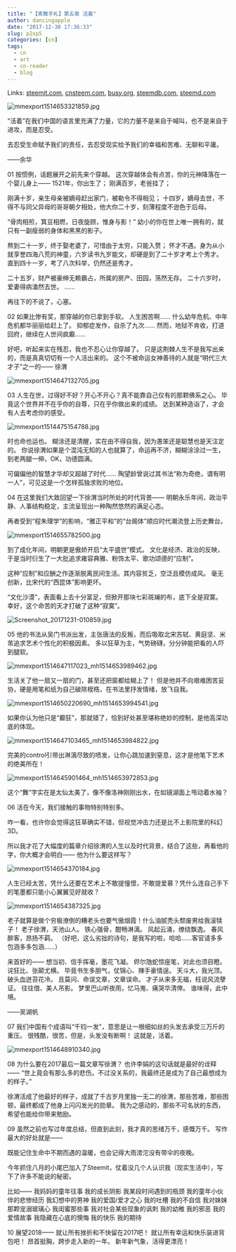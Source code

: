 ```yaml
---
title: "【素舞手札】第五章 活着"
author: dancingapple
date: "2017-12-30 17:36:33"
slug: p2xp5
categories: [cn]
tags: 
  - cn
  - art
  - cn-reader
  - blog
---
```


Links: [steemit.com](https://steemit.com/cn/@dancingapple/p2xp5), [cnsteem.com](https://cnsteem.com/cn/@dancingapple/p2xp5), [busy.org](https://busy.org/cn/@dancingapple/p2xp5), [steemdb.com](https://steemdb.com/cn/@dancingapple/p2xp5), [steemd.com](https://steemd.com/cn/@dancingapple/p2xp5)

![mmexport1514653321859.jpg](https://steemitimages.com/DQmPxcqtqUnctWYejeAhX7tajZTHbQTbAyuYk49Mi4xQ8tz/mmexport1514653321859.jpg)


“活着”在我们中国的语言里充满了力量，它的力量不是来自于喊叫，也不是来自于进攻，而是忍受。

去忍受生命赋予我们的责任，去忍受现实给予我们的幸福和苦难、无聊和平庸。

——余华

01
按惯例，话题展开之前先来个穿越。
这次穿越体会有点苦，你的元神降落在一个婴儿身上——
1521年，你出生了；
刚满百岁，老爸挂了；

刚满十岁，亲生母亲被嫡母赶出家门，被勒令不得相见；
十四岁，嫡母去世，不得不与同父异母的哥哥朝夕相处，他大你二十岁，刻薄程度不逊色于后母。

“骨肉相煎，箕豆相燃，日夜旋顾，惟身与影！”
幼小的你在世上唯一拥有的，就只有一副瘦弱的身体和黑黑的影子。

熬到二十一岁，终于娶老婆了，可惜由于太穷，只能入赘；
怀才不遇。身为从小就享誉四海八荒的神童，六岁读书九岁能文，却硬是到了二十岁才考上个秀才。
直到四十一岁，考了八次科举，仍然还是秀才。

二十五岁，财产被豪绅无赖霸占，所属的房产、田园，荡然无存。
二十六岁时，爱妻得病溘然去世。
……

再往下的不说了，心塞。


02
如果比惨有奖，那穿越的你已拿到手软。
人生困苦啊……
什么幼年危机、中年危机都华丽丽给赶上了。
抑郁症发作，自杀了九次……
然而，地狱不肯收，打道回府，继续在人世间疯癫……

好吧，听起来实在残忍，我也不忍心让你穿越了。
只是这荆棘人生不是我写出来的，而是真真切切有一个人活出来的。
这个不被命运女神善待的人就是“明代三大才子”之一的——
徐渭

![mmexport1514647132705.jpg](https://steemitimages.com/DQmRHk7aJMgCTmaMFYex4mkdbCLmihqCT4t6tgwWtWpyJ6k/mmexport1514647132705.jpg)

03
人生在世，过得好不好？开心不开心？真不能靠自己仅有的那颗佛系之心。
毕竟这个世界并不在乎你的自尊，只在乎你做出来的成绩。
达到某种造诣了，才会有人去考虑你的感受。

![mmexport1514475154788.jpg](https://steemitimages.com/DQmSwbmQJRhwh5oqPtDonhTN1aGcoZuXESLrkYWZuou7hUB/mmexport1514475154788.jpg)

时也命也运也。
糊涂还是清醒，实在由不得自我，因为愚笨还是聪慧也是天注定的。
你说徐渭如果是个混沌无知的人也就算了，命运再不济，糊糊涂涂过一生，到老两腿一伸，OK，功德圆满。

可偏偏他的智慧才华却又超越了时代……
陶望龄曾说过其书法“称为奇绝，谓有明一人”，可见这是一个怎样孤独求败的地位。

04
在这里我们大致回望一下徐渭当时所处的时代背景——
明朝永乐年间，政治平静、人事结构稳定，主流呈现出一种陶然悠然的满足心态。

再者受到“程朱理学”的影响，“雅正平和”的“台阁体”顺应时代潮流登上历史舞台。

![mmexport1514655782500.jpg](https://steemitimages.com/DQmcUt9yo1WZXL4gDwpL9L62QSnDN8E7BTg4D7kDBKFVMAu/mmexport1514655782500.jpg)

到了成化年间，明朝更是傲娇开启“太平盛世”模式。
文化是经济、政治的反映，于是当时衍生了一大批追求雍容典雅、粉饰太平、歌功颂德的“应制”。

这种“应制”和应酬之作逐渐脱离民间生活。其内容贫乏，空泛且模仿成风。
毫无创新，比宋代的“西昆体”影响更坏。

“文化沙漠”，表面看上去十分富足，但掀开那块七彩斑斓的布，底下全是寂寞。
幸好，这个命苦的天才打破了这种“寂寞”。

![Screenshot_20171231-010859.jpg](https://steemitimages.com/DQmWL1Nq5b84Q6dJU5gK3BW7waUKQcDJHvAtEeav2vV5qJV/Screenshot_20171231-010859.jpg)

05
他的书法从吴门书派出发，主张唐法的反叛，而后吸取北宋苏轼、黄庭坚、米芾追求艺术个性化的积极因素。
多以狂草为主，气势磅礴，分分钟能把看的人吓到腿软。

![mmexport1514647117023_mh1514653989462.jpg](https://steemitimages.com/DQmX5cj89cRCFV3DVtEhUGaZokSv8e2k4BhdmRMkRiFG6SD/mmexport1514647117023_mh1514653989462.jpg)

生活关了他一扇又一扇的门，甚至还把窗都给糊上了！
但是他并不向艰难困苦妥协，硬是用笔和纸为自己破除桎梏，在书法里抒发情绪，放飞自我。

![mmexport1514650220690_mh1514653994541.jpg](https://steemitimages.com/DQmbQgsQf3MCsHWrH2C8CYabb3c5jUUVRPuoHRtHjhoyQdk/mmexport1514650220690_mh1514653994541.jpg)

如果你认为他只是“癫狂”，那就错了，恰到好处甚至堪称绝妙的控制，是他高深功底的体现。

![mmexport1514647103465_mh1514653984822.jpg](https://steemitimages.com/DQmfGQdtemnTf2W5rS2QWQmbzRVV7jxaJyCDAbwGRiDKV8i/mmexport1514647103465_mh1514653984822.jpg)

完美的control引带出淋漓尽致的喷发，让你心跳加速到窒息，这才是他笔下艺术的绝美所在！

![mmexport1514645901464_mh1514653972853.jpg](https://steemitimages.com/DQmVa4v3mF9JU3EaDTi3kuJt7eZ1tkzVfa5dk1KgtmLXKtF/mmexport1514645901464_mh1514653972853.jpg)

这个“舞”字实在是太仙太美了，像不像洛神刚刚出水，在如镜湖面上甩动着水袖？

06
活在今天，我们接触的事物特别特别多。

咋一看，也许你会觉得这狂草确实不错，但视觉冲击力还是比不上影院里的科幻3D。

所以我才花了大幅度的篇章介绍徐渭的人生以及时代背景，结合了这些，再看他的字，你大概才会明白——
他为什么要这样写？

![mmexport1514654370184.jpg](https://steemitimages.com/DQmbDWSabxGCvn19iwLgjWRw4PRVb1vKwBjLXu7DhWTYuXv/mmexport1514654370184.jpg)

人生已经太苦，凭什么还要在艺术上不敢提憧憬，不敢提爱慕？凭什么连自己手下的笔墨都只能小心翼翼见好就收？

![mmexport1514654387325.jpg](https://steemitimages.com/DQmf5GB52PLvW2Dx1BLmzF5pYsamRVFbQtgiK7ETVLyVUBS/mmexport1514654387325.jpg)

老子就算是做个穷极潦倒的糟老头也要气傲烟霞！什么油腻秃头颓废男给我滚犊子！
老子徐渭，天池山人。
铁心强骨，酣畅淋漓。
风起云涌，缭绕飘逸。
春风醉客，昂扬不羁。
（好吧，这么劣拙的诗句，是我写的啦，哈哈……客官请多多包涵多多包涵……）

来首好的——
想当初、信手挥毫，墨花飞凝。
侭尔虺蛇惊座笔，对此也须目瞪。
诧狂比、张颠尤横。
毕竟书生多胆气，仗锦心、辣手豪情逞。
天斗大，我光顶。
破头血迸苔花冷。
且莫问、命误文章，文章误命。
才子从来多无福，枉说风流孽证。
往往借、美人吊影。
梦里巴山听夜雨，忆马嵬、痛哭华清倖。
谁味得，此中境。

——吴湖帆

07
我们中国有个成语叫“千钧一发”，意思是让一根细如丝的头发去承受三万斤的重压。
很残酷，很苦，但是，头发没有断啊！
这就是，活着。

![mmexport1514648910340.jpg](https://steemitimages.com/DQmdaNFGERkakG5niswqUfdJQmxjUZnxKmP29wePS1c1D41/mmexport1514648910340.jpg)

08
为什么要在2017最后一篇文章写徐渭？
也许李娟的这句话就是最好的诠释——
“世上竟会有那么多的悲伤。不过没关系的，我最终还是成为了自己最想成为的样子。”

徐渭活成了他最好的样子，成就了千古岁月里独一无二的徐渭，那些苦难，那些困顿，最终都成了他身上闪闪发光的勋章。
我为之感动的，那些不可名状的东西，希望也能给你带来勉励。

09
虽然之前也写过年度总结，但直到此刻，我才真的思绪万千，感慨万千。
写作最大的好处就是——

既能记住生命中不期而遇的温暖，也会记得大雨滂沱没有带伞的夜晚。

今年抓住八月的小尾巴加入了Steemit，仗着没几个人认识我（现实生活中），写下了许多不能说的秘密。

比如——
我妈妈的童年往事
我的成长阴影
我某段时间遇到的瓶颈
我的童年小伙伴的悲惨经历
我幻想中的男神
我的爱国/爱才之心
我的吐槽
我的不自信
我对妹妹那颗宠溺玻璃心
我闺蜜那些事
我对社会某些现象的讽刺
我的幼稚
我的邪恶
我的爱情故事
我隐藏在心底的懊悔
我的快乐
我的期待

10
展望2018——
就让所有挫折和不快留在2017吧！
就让所有幸运和快乐装进背包吧！
昂首挺胸，跨步走入新的一年。
新年新气象，活得更漂亮！
